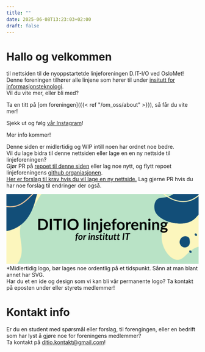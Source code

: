 ```yaml
---
title: ""
date: 2025-06-08T13:23:03+02:00
draft: false
---
```


# Hallo og velkommen

til nettsiden til de nyoppstartetde linjeforeningen D.IT-I/O ved OsloMet!\
Denne foreningen tilhører alle linjene som hører til under [insitutt for informasjonsteknologi](https://www.oslomet.no/om/tkd/it).\
Vil du vite mer, eller bli med?

Ta en titt på [om foreningen]({{< ref "/om_oss/about" >}}), så får du vite mer!

Sjekk ut og følg [vår Instagram](https://www.instagram.com/d.itio/)!

Mer info kommer!

Denne siden er midlertidig og WIP intill noen har ordnet noe bedre.\
Vil du lage bidra til denne nettsiden eller lage en en ny nettside til linjeforeningen?\
Gjør PR på [repoet til denne siden](https://github.com/Ditio-Linjeforeningen/ditio-nettside-hugo) 
eller lag noe nytt, og flytt repoet linjeforeningens [github organiasjonen](https://github.com/Ditio-Linjeforeningen).\
[Her er forslag til krav hvis du vil lage en ny nettside.](https://github.com/Ditio-Linjeforeningen/forslag-til-ny-nettside-krav)
Lag gjerne PR hvis du har noe forslag til endringer der også.


![ditio-temp-logo](img/Logo_Rectangle.png)
*Midlertidig logo, bør lages noe ordentlig på et tidspunkt. Sånn at man blant annet har SVG.\
Har du et en ide og design som vi kan bli vår permanente logo? Ta kontakt på eposten under eller styrets medlemmer!

# Kontakt info

Er du en student med spørsmål eller forslag, til forengingen, eller en bedrift som har lyst å gjøre noe for foreningens medlemmer?\
Ta kontakt på [ditio.kontakt@gmail.com](mailto:ditio.kontakt@gmail.com)!